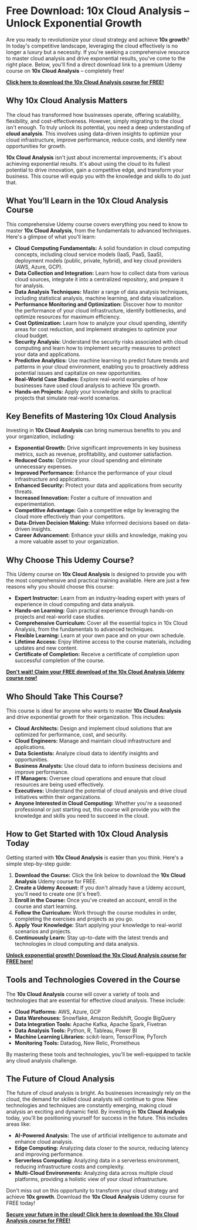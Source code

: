 # Free Download: 10x Cloud Analysis – Unlock Exponential Growth

Are you ready to revolutionize your cloud strategy and achieve **10x growth**? In today's competitive landscape, leveraging the cloud effectively is no longer a luxury but a necessity. If you're seeking a comprehensive resource to master cloud analysis and drive exponential results, you've come to the right place. Below, you'll find a direct download link to a premium Udemy course on **10x Cloud Analysis** – completely free!

[**Click here to download the 10x Cloud Analysis course for FREE!**](https://udemywork.com/10x-cloud-analysis)

## Why 10x Cloud Analysis Matters

The cloud has transformed how businesses operate, offering scalability, flexibility, and cost-effectiveness. However, simply migrating to the cloud isn't enough. To truly unlock its potential, you need a deep understanding of **cloud analysis**. This involves using data-driven insights to optimize your cloud infrastructure, improve performance, reduce costs, and identify new opportunities for growth.

**10x Cloud Analysis** isn't just about incremental improvements; it's about achieving exponential results. It's about using the cloud to its fullest potential to drive innovation, gain a competitive edge, and transform your business. This course will equip you with the knowledge and skills to do just that.

## What You’ll Learn in the 10x Cloud Analysis Course

This comprehensive Udemy course covers everything you need to know to master **10x Cloud Analysis**, from the fundamentals to advanced techniques. Here's a glimpse of what you'll learn:

*   **Cloud Computing Fundamentals:** A solid foundation in cloud computing concepts, including cloud service models (IaaS, PaaS, SaaS), deployment models (public, private, hybrid), and key cloud providers (AWS, Azure, GCP).
*   **Data Collection and Integration:** Learn how to collect data from various cloud sources, integrate it into a centralized repository, and prepare it for analysis.
*   **Data Analysis Techniques:** Master a range of data analysis techniques, including statistical analysis, machine learning, and data visualization.
*   **Performance Monitoring and Optimization:** Discover how to monitor the performance of your cloud infrastructure, identify bottlenecks, and optimize resources for maximum efficiency.
*   **Cost Optimization:** Learn how to analyze your cloud spending, identify areas for cost reduction, and implement strategies to optimize your cloud budget.
*   **Security Analysis:** Understand the security risks associated with cloud computing and learn how to implement security measures to protect your data and applications.
*   **Predictive Analytics:** Use machine learning to predict future trends and patterns in your cloud environment, enabling you to proactively address potential issues and capitalize on new opportunities.
*   **Real-World Case Studies:** Explore real-world examples of how businesses have used cloud analysis to achieve 10x growth.
*   **Hands-on Projects:** Apply your knowledge and skills to practical projects that simulate real-world scenarios.

## Key Benefits of Mastering 10x Cloud Analysis

Investing in **10x Cloud Analysis** can bring numerous benefits to you and your organization, including:

*   **Exponential Growth:** Drive significant improvements in key business metrics, such as revenue, profitability, and customer satisfaction.
*   **Reduced Costs:** Optimize your cloud spending and eliminate unnecessary expenses.
*   **Improved Performance:** Enhance the performance of your cloud infrastructure and applications.
*   **Enhanced Security:** Protect your data and applications from security threats.
*   **Increased Innovation:** Foster a culture of innovation and experimentation.
*   **Competitive Advantage:** Gain a competitive edge by leveraging the cloud more effectively than your competitors.
*   **Data-Driven Decision Making:** Make informed decisions based on data-driven insights.
*   **Career Advancement:** Enhance your skills and knowledge, making you a more valuable asset to your organization.

## Why Choose This Udemy Course?

This Udemy course on **10x Cloud Analysis** is designed to provide you with the most comprehensive and practical training available. Here are just a few reasons why you should choose this course:

*   **Expert Instructor:** Learn from an industry-leading expert with years of experience in cloud computing and data analysis.
*   **Hands-on Learning:** Gain practical experience through hands-on projects and real-world case studies.
*   **Comprehensive Curriculum:** Cover all the essential topics in 10x Cloud Analysis, from the fundamentals to advanced techniques.
*   **Flexible Learning:** Learn at your own pace and on your own schedule.
*   **Lifetime Access:** Enjoy lifetime access to the course materials, including updates and new content.
*   **Certificate of Completion:** Receive a certificate of completion upon successful completion of the course.

[**Don't wait! Claim your FREE download of the 10x Cloud Analysis Udemy course now!**](https://udemywork.com/10x-cloud-analysis)

## Who Should Take This Course?

This course is ideal for anyone who wants to master **10x Cloud Analysis** and drive exponential growth for their organization. This includes:

*   **Cloud Architects:** Design and implement cloud solutions that are optimized for performance, cost, and security.
*   **Cloud Engineers:** Manage and maintain cloud infrastructure and applications.
*   **Data Scientists:** Analyze cloud data to identify insights and opportunities.
*   **Business Analysts:** Use cloud data to inform business decisions and improve performance.
*   **IT Managers:** Oversee cloud operations and ensure that cloud resources are being used effectively.
*   **Executives:** Understand the potential of cloud analysis and drive cloud initiatives within their organizations.
*   **Anyone Interested in Cloud Computing:** Whether you're a seasoned professional or just starting out, this course will provide you with the knowledge and skills you need to succeed in the cloud.

## How to Get Started with 10x Cloud Analysis Today

Getting started with **10x Cloud Analysis** is easier than you think. Here's a simple step-by-step guide:

1.  **Download the Course:** Click the link below to download the **10x Cloud Analysis** Udemy course for FREE.
2.  **Create a Udemy Account:** If you don't already have a Udemy account, you'll need to create one (it's free!).
3.  **Enroll in the Course:** Once you've created an account, enroll in the course and start learning.
4.  **Follow the Curriculum:** Work through the course modules in order, completing the exercises and projects as you go.
5.  **Apply Your Knowledge:** Start applying your knowledge to real-world scenarios and projects.
6.  **Continuously Learn:** Stay up-to-date with the latest trends and technologies in cloud computing and data analysis.

[**Unlock exponential growth! Download the 10x Cloud Analysis course for FREE here!**](https://udemywork.com/10x-cloud-analysis)

## Tools and Technologies Covered in the Course

The **10x Cloud Analysis** course will cover a variety of tools and technologies that are essential for effective cloud analysis. These include:

*   **Cloud Platforms:** AWS, Azure, GCP
*   **Data Warehouses:** Snowflake, Amazon Redshift, Google BigQuery
*   **Data Integration Tools:** Apache Kafka, Apache Spark, Fivetran
*   **Data Analysis Tools:** Python, R, Tableau, Power BI
*   **Machine Learning Libraries:** scikit-learn, TensorFlow, PyTorch
*   **Monitoring Tools:** Datadog, New Relic, Prometheus

By mastering these tools and technologies, you'll be well-equipped to tackle any cloud analysis challenge.

## The Future of Cloud Analysis

The future of cloud analysis is bright. As businesses increasingly rely on the cloud, the demand for skilled cloud analysts will continue to grow. New technologies and techniques are constantly emerging, making cloud analysis an exciting and dynamic field. By investing in **10x Cloud Analysis** today, you'll be positioning yourself for success in the future. This includes areas like:

*   **AI-Powered Analysis:** The use of artificial intelligence to automate and enhance cloud analysis.
*   **Edge Computing:** Analyzing data closer to the source, reducing latency and improving performance.
*   **Serverless Computing:** Analyzing data in a serverless environment, reducing infrastructure costs and complexity.
*   **Multi-Cloud Environments:** Analyzing data across multiple cloud platforms, providing a holistic view of your cloud infrastructure.

Don't miss out on this opportunity to transform your cloud strategy and achieve **10x growth**. Download the **10x Cloud Analysis** Udemy course for FREE today!

[**Secure your future in the cloud! Click here to download the 10x Cloud Analysis course for FREE!**](https://udemywork.com/10x-cloud-analysis)
